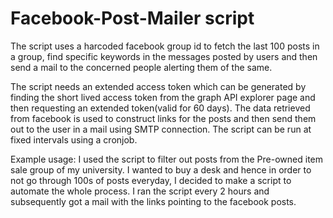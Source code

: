 # Facebook-Post-Mailer script

The script uses a harcoded facebook group id to fetch the last 100 posts in a group, find specific keywords in the messages posted by users and then send a mail to the concerned people alerting them of the same.

The script needs an extended access token which can be generated by finding the short lived access token from the graph API explorer page and then requesting an extended token(valid for 60 days). The data retrieved from facebook is used to construct links for the posts and then send them out to the user in a mail using SMTP connection. The script can be run at fixed intervals using a cronjob.

Example usage: I used the script to filter out posts from the Pre-owned item sale group of my university. I wanted to buy a desk and hence in order to not go through 100s of posts everyday, I decided to make a script to automate the whole process. I ran the script every 2 hours and subsequently got a mail with the links pointing to the facebook posts.
